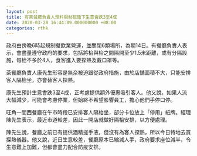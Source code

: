 ```yaml
---
layout: post
title: 有茶餐廳負責人預料限制措施下生意會跌3至4成
date: 2020-03-28 16:44:09.000000000 +08:00
categories: rthk
---
```


政府由傍晚6時起規制餐飲業營運，並關閉6類場所，為期14日。有餐廳負責人表示，會盡量遵守政府的要求，包括將枱與枱之間隔開至少1.5米距離，或有分隔設施，每枱不多於4人，食客進入要探熱及戴口罩等。

茶餐廳負責人康先生形容是無奈被迫跟從政府措施，由於店舖面積不大，只能安排客人隔枱坐，亦會替客人探熱。

康先生預計生意會跌3至4成，正考慮提供額外優惠吸引客人。他又說，如果人流大幅減少，可能會考慮停業，但始終不希望影響員工，擔心他們手停口停。

旺角一間西餐廳在午市時段已安排客人隔枱坐，部分卡位放上「停用」紙牌。經理陳先生表示，最近市道較差，因此一開店就做好隔枱安排，以方便處理。

陳先生說，餐廳之前已有提供酒精搓手液，但沒有為客人探熱，所以今日特地去買探熱儀器。他又說，近日生意較差，餐廳原本已縮減人手，政府要求座位減半，令生意難上加難，但都會盡力配合防疫安排。
